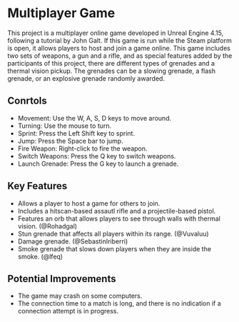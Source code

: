 # Multiplayer Game
This project is a multiplayer online game developed in Unreal Engine 4.15, following a tutorial by John Galt. If this game is run while the Steam platform is open, it allows players to host and join a game online. This game includes two sets of weapons, a gun and a rifle, and as special features added by the participants of this project, there are different types of grenades and a thermal vision pickup. The grenades can be a slowing grenade, a flash grenade, or an explosive grenade randomly awarded.

## Conrtols

- Movement: Use the W, A, S, D keys to move around.
- Turning: Use the mouse to turn.
- Sprint: Press the Left Shift key to sprint.
- Jump: Press the Space bar to jump.
- Fire Weapon: Right-click to fire the weapon.
- Switch Weapons: Press the Q key to switch weapons.
- Launch Grenade: Press the G key to launch a grenade.

## Key Features

- Allows a player to host a game for others to join.
- Includes a hitscan-based assautl rifle and a projectile-based pistol.
- Features an orb that allows players to see through walls with thermal vision. (@Rohadgal)
- Stun grenade that affects all players within its range. (@Vuvaluu)
- Damage grenade. (@SebastinIriberri)
- Smoke grenade that slows down players when they are inside the smoke. (@lfeq)

## Potential Improvements
- The game may crash on some computers.
- The connection time to a match is long, and there is no indication if a connection attempt is in progress.